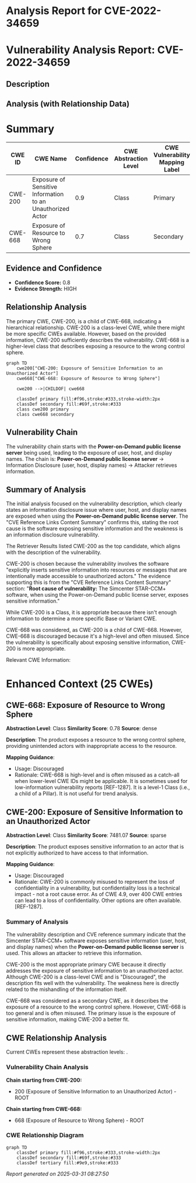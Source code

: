 # Analysis Report for CVE-2022-34659

# Vulnerability Analysis Report: CVE-2022-34659

## Description



## Analysis (with Relationship Data)

# Summary
| CWE ID | CWE Name | Confidence | CWE Abstraction Level | CWE Vulnerability Mapping Label | CWE-Vulnerability Mapping Notes |
|---|---|---|---|---|---|
| CWE-200 | Exposure of Sensitive Information to an Unauthorized Actor | 0.9 | Class | Primary | Allowed-with-Review |
| CWE-668 | Exposure of Resource to Wrong Sphere | 0.7 | Class | Secondary | Discouraged |

## Evidence and Confidence

*   **Confidence Score:** 0.8
*   **Evidence Strength:** HIGH

## Relationship Analysis
The primary CWE, CWE-200, is a child of CWE-668, indicating a hierarchical relationship. CWE-200 is a class-level CWE, while there might be more specific CWEs available. However, based on the provided information, CWE-200 sufficiently describes the vulnerability. CWE-668 is a higher-level class that describes exposing a resource to the wrong control sphere.

```mermaid
graph TD
    cwe200["CWE-200: Exposure of Sensitive Information to an Unauthorized Actor"]
    cwe668["CWE-668: Exposure of Resource to Wrong Sphere"]

    cwe200 -->|CHILDOF| cwe668

    classDef primary fill:#f96,stroke:#333,stroke-width:2px
    classDef secondary fill:#69f,stroke:#333
    class cwe200 primary
    class cwe668 secondary
```

## Vulnerability Chain
The vulnerability chain starts with the **Power-on-Demand public license server** being used, leading to the exposure of user, host, and display names. The chain is: **Power-on-Demand public license server** -> Information Disclosure (user, host, display names) -> Attacker retrieves information.

## Summary of Analysis
The initial analysis focused on the vulnerability description, which clearly states an information disclosure issue where user, host, and display names are exposed when using the **Power-on-Demand public license server**. The "CVE Reference Links Content Summary" confirms this, stating the root cause is the software exposing sensitive information and the weakness is an information disclosure vulnerability.

The Retriever Results listed CWE-200 as the top candidate, which aligns with the description of the vulnerability.

CWE-200 is chosen because the vulnerability involves the software "explicitly inserts sensitive information into resources or messages that are intentionally made accessible to unauthorized actors." The evidence supporting this is from the "CVE Reference Links Content Summary" section: "**Root cause of vulnerability:** The Simcenter STAR-CCM+ software, when using the Power-on-Demand public license server, exposes sensitive information."

While CWE-200 is a Class, it is appropriate because there isn't enough information to determine a more specific Base or Variant CWE.

CWE-668 was considered, as CWE-200 is a child of CWE-668. However, CWE-668 is discouraged because it's a high-level and often misused. Since the vulnerability is specifically about exposing sensitive information, CWE-200 is more appropriate.

Relevant CWE Information:

# Enhanced Context (25 CWEs)

## CWE-668: Exposure of Resource to Wrong Sphere
**Abstraction Level**: Class
**Similarity Score**: 0.78
**Source**: dense

**Description**:
The product exposes a resource to the wrong control sphere, providing unintended actors with inappropriate access to the resource.

**Mapping Guidance**:
- Usage: Discouraged
- Rationale: CWE-668 is high-level and is often misused as a catch-all when lower-level CWE IDs might be applicable. It is sometimes used for low-information vulnerability reports [REF-1287]. It is a level-1 Class (i.e., a child of a Pillar). It is not useful for trend analysis.

## CWE-200: Exposure of Sensitive Information to an Unauthorized Actor
**Abstraction Level**: Class
**Similarity Score**: 7481.07
**Source**: sparse

**Description**:
The product exposes sensitive information to an actor that is not explicitly authorized to have access to that information.

**Mapping Guidance**:
- Usage: Discouraged
- Rationale: CWE-200 is commonly misused to represent the loss of confidentiality in a vulnerability, but confidentiality loss is a technical impact - not a root cause error. As of CWE 4.9, over 400 CWE entries can lead to a loss of confidentiality. Other options are often available. [REF-1287].

### Summary of Analysis
The vulnerability description and CVE reference summary indicate that the Simcenter STAR-CCM+ software exposes sensitive information (user, host, and display names) when the **Power-on-Demand public license server** is used. This allows an attacker to retrieve this information.

CWE-200 is the most appropriate primary CWE because it directly addresses the exposure of sensitive information to an unauthorized actor. Although CWE-200 is a class-level CWE and is "Discouraged", the description fits well with the vulnerability. The weakness here is directly related to the mishandling of the information itself.

CWE-668 was considered as a secondary CWE, as it describes the exposure of a resource to the wrong control sphere. However, CWE-668 is too general and is often misused. The primary issue is the exposure of sensitive information, making CWE-200 a better fit.


## CWE Relationship Analysis

Current CWEs represent these abstraction levels: .


### Vulnerability Chain Analysis

**Chain starting from CWE-200:**
- 200 (Exposure of Sensitive Information to an Unauthorized Actor) - ROOT


**Chain starting from CWE-668:**
- 668 (Exposure of Resource to Wrong Sphere) - ROOT



### CWE Relationship Diagram

```mermaid
graph TD
    classDef primary fill:#f96,stroke:#333,stroke-width:2px
    classDef secondary fill:#69f,stroke:#333
    classDef tertiary fill:#9e9,stroke:#333
```



*Report generated on 2025-03-31 08:27:50*
